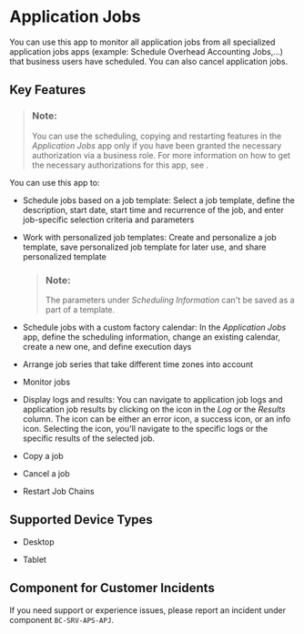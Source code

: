 <!-- loio37e7a011a524405882af49cce79f0fb4 -->

# Application Jobs



You can use this app to monitor all application jobs from all specialized application jobs apps \(example: Schedule Overhead Accounting Jobs,...\) that business users have scheduled. You can also cancel application jobs.



## Key Features

> ### Note:  
> You can use the scheduling, copying and restarting features in the *Application Jobs* app only if you have been granted the necessary authorization via a business role. For more information on how to get the necessary authorizations for this app, see  <?sap-ot O2O class="- topic/xref " href="171039b7300345cb81392ba058db5dd4.xml" text="" desc="" xtrc="xref:1" xtrf="file:/home/builder/src/dita-all/jjq1673438782153/loio2080d0faf9d84ce6aa14caa4caa32935_en-US/src/content/localization/en-us/37e7a011a524405882af49cce79f0fb4.xml" output-class="" current-file="file:/home/builder/tp.net.sf.dita-ot/2.3/plugins/com.elovirta.dita.markdown_1.3.0/xsl/dita2markdownImpl.xsl" ?> .

You can use this app to:



-   Schedule jobs based on a job template: Select a job template, define the description, start date, start time and recurrence of the job, and enter job-specific selection criteria and parameters

-   Work with personalized job templates: Create and personalize a job template, save personalized job template for later use, and share personalized template

    > ### Note:  
    > The parameters under *Scheduling Information* can't be saved as a part of a template.

-   Schedule jobs with a custom factory calendar: In the *Application Jobs* app, define the scheduling information, change an existing calendar, create a new one, and define execution days

-   Arrange job series that take different time zones into account

-   Monitor jobs

-   Display logs and results: You can navigate to application job logs and application job results by clicking on the icon in the *Log* or the *Results* column. The icon can be either an error icon, a success icon, or an info icon. Selecting the icon, you'll navigate to the specific logs or the specific results of the selected job.

-   Copy a job

-   Cancel a job

-   Restart Job Chains




<a name="loio37e7a011a524405882af49cce79f0fb4__supported_devices"/>

## Supported Device Types

-   Desktop

-   Tablet




<a name="loio37e7a011a524405882af49cce79f0fb4__customer_component"/>

## Component for Customer Incidents

If you need support or experience issues, please report an incident under component `BC-SRV-APS-APJ`.


